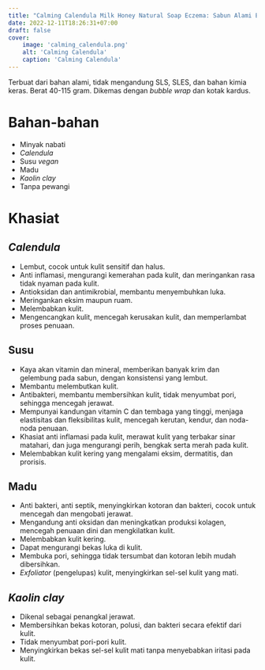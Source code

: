 ```yaml
---
title: "Calming Calendula Milk Honey Natural Soap Eczema: Sabun Alami Eksim"
date: 2022-12-11T18:26:31+07:00
draft: false
cover:
    image: 'calming_calendula.png'
    alt: 'Calming Calendula'
    caption: 'Calming Calendula'
---
```

Terbuat dari bahan alami, tidak mengandung SLS, SLES, dan bahan kimia
keras. Berat 40-115 gram. Dikemas dengan *bubble wrap* dan kotak
kardus.

# Bahan-bahan
- Minyak nabati
- *Calendula*
- Susu *vegan*
- Madu
- *Kaolin clay*
- Tanpa pewangi

# Khasiat
## *Calendula*
- Lembut, cocok untuk kulit sensitif dan halus.
- Anti inflamasi, mengurangi kemerahan pada kulit, dan meringankan
rasa tidak nyaman pada kulit.
- Antioksidan dan antimikrobial, membantu menyembuhkan luka.
- Meringankan eksim maupun ruam.
- Melembabkan kulit.
- Mengencangkan kulit, mencegah kerusakan kulit, dan memperlambat
proses penuaan.

## Susu
- Kaya akan vitamin dan mineral, memberikan banyak krim dan gelembung
pada sabun, dengan konsistensi yang lembut.
- Membantu melembutkan kulit.
- Antibakteri, membantu membersihkan kulit, tidak menyumbat pori,
sehingga mencegah jerawat.
- Mempunyai kandungan vitamin C dan tembaga yang tinggi, menjaga
elastisitas dan fleksibilitas kulit, mencegah kerutan, kendur, dan
noda-noda penuaan.
- Khasiat anti inflamasi pada kulit, merawat kulit yang terbakar sinar matahari,
dan juga mengurangi perih, bengkak serta merah pada kulit. 
- Melembabkan kulit kering yang mengalami eksim, dermatitis, dan prorisis.
 
## Madu
- Anti bakteri, anti septik, menyingkirkan kotoran dan bakteri, cocok
untuk mencegah dan mengobati jerawat.
- Mengandung anti oksidan dan meningkatkan produksi kolagen, mencegah
penuaan dini dan mengkilatkan kulit.
- Melembabkan kulit kering.
- Dapat mengurangi bekas luka di kulit.
- Membuka pori, sehingga tidak tersumbat dan kotoran lebih mudah
dibersihkan.
- *Exfoliator* (pengelupas) kulit, menyingkirkan sel-sel kulit yang mati.

## *Kaolin clay*
- Dikenal sebagai penangkal jerawat.
- Membersihkan bekas kotoran, polusi, dan bakteri secara efektif dari
kulit.
- Tidak menyumbat pori-pori kulit.
- Menyingkirkan bekas sel-sel kulit mati tanpa menyebabkan iritasi pada
kulit.
